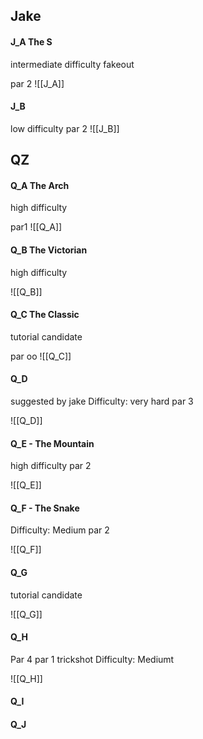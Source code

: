## Jake

#### J_A The S

intermediate difficulty
fakeout

par 2
![[J_A]]

#### J_B

low difficulty
par 2
![[J_B]]

## QZ

#### Q_A The Arch


high difficulty

par1
![[Q_A]]

#### Q_B The Victorian


high difficulty

![[Q_B]]

#### Q_C The Classic


tutorial candidate

par oo
![[Q_C]]


#### Q_D 
suggested by jake
Difficulty: very hard
par 3

![[Q_D]]

#### Q_E - The Mountain

high difficulty
par 2


![[Q_E]]


#### Q_F - The Snake
Difficulty: Medium
par 2


![[Q_F]]

#### Q_G
tutorial candidate


![[Q_G]]




#### Q_H
Par 4
par 1 trickshot
Difficulty: Mediumt

![[Q_H]]

#### Q_I


#### Q_J


